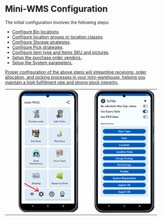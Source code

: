 <h1>Mini-WMS Configuration</h1>

<p>The initial configuration involves the following steps:</p>

<ul>
  <li><a href="locations.md">Configure  Bin locations</a></li>
  <li><a href="configureLocationClasses.md">Configure location groups or location classes</a>.</li>
  <li><a href="storageStrategies.md">Configure Storage strategies</a>.</li>
  <li><a href="pickStrategies.md">Configure Pick strategies</a>.</li>
  <li><a href="configureItems.md">Configure item type and Items SKU and pictures</a>.</li>
  <li><a href="addVendors.md">Setup the purchase order vendors.</a>.</li>
  <li><a href="configureSystemParameters.md">Setup the System parameters.</li>
</ul>
<p>Proper configuration of the above steps will streamline receiving, order allocation, and picking processes in your mini-warehouse, helping you maintain a high fulfillment rate and strong stock integrity.</p>

<table style="width: 100%; border-collapse: collapse;">
  <tr>
    <!-- Column 1 -->
    <td style="width: 33%; text-align: right; vertical-align: top;">
      <img src="asset/mainScreen.png" alt="Step 1" width="200">
    </td>
    <!-- Column 2 -->
    <td style="width: 33%; text-align: right; vertical-align: top;">
      <img src="asset/miniWMSSetup.png" alt="Step 2" width="200">
    </td>
  </tr>
</table>
